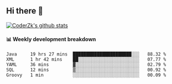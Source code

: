 ## Hi there 👋

[![CoderZk's github stats](https://github-readme-stats.vercel.app/api?username=zhoukuo123&show_icons=true&count_private=true)](https://github.com/anuraghazra/github-readme-stats)

#### :bar_chart: Weekly development breakdown

<!--START_SECTION:waka-->
```text
Java     19 hrs 27 mins  ██████████████████████░░░   88.32 % 
XML      1 hr 42 mins    ██░░░░░░░░░░░░░░░░░░░░░░░   07.77 % 
YAML     36 mins         ▓░░░░░░░░░░░░░░░░░░░░░░░░   02.79 % 
SQL      12 mins         ▒░░░░░░░░░░░░░░░░░░░░░░░░   00.92 % 
Groovy   1 min           ░░░░░░░░░░░░░░░░░░░░░░░░░   00.09 % 
```
<!--END_SECTION:waka-->

